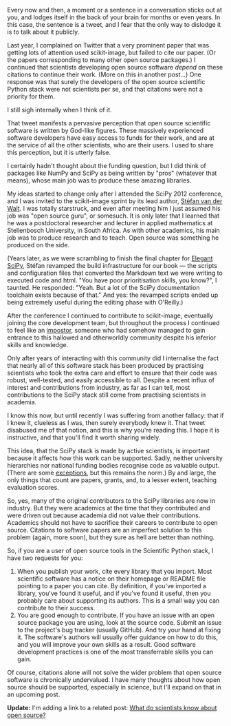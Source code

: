 <!--
.. title: Why you should cite open source tools
.. slug: why-you-should-cite-open-source-tools
.. date: 2019-05-02 12:31:30 UTC+10:00
.. tags: Planet SciPy,open-source,science,programming,Python
.. category: 
.. link: 
.. description: 
.. type: text
-->

Every now and then, a moment or a sentence in a conversation sticks out at you,
and lodges itself in the back of your brain for months or even years. In this
case, the sentence is a tweet, and I fear that the only way to dislodge it is
to talk about it publicly.

Last year, I complained on Twitter that a very prominent paper that was getting
lots of attention used scikit-image, but failed to cite our paper. (Or the
papers corresponding to many other open source packages.) I continued that
scientists developing open source software *depend* on these citations to
continue their work. (More on this in another post...) One response was that
surely the developers of the open source scientific Python stack were not
scientists per se, and that citations were not a priority for them.

I still sigh internally when I think of it.

That tweet manifests a pervasive perception that open source scientific
software is written by God-like figures. These massively experienced software
developers have easy access to funds for their work, and are at the service of
all the other scientists, who are their users. I used to share this perception,
but it is utterly false.

I certainly hadn't thought about the funding question, but I did think of
packages like NumPy and SciPy as being written by "pros" (whatever that means),
whose main job was to produce these amazing libraries.

My ideas started to change only after I attended the SciPy 2012 conference, and
I was invited to the scikit-image sprint by its lead author, [Stéfan van der
Walt](https://mentat.za.net/). I was totally starstruck, and even after meeting
him I just assumed his job was "open source guru", or somesuch. It is only
later that I learned that he was a postdoctoral researcher and lecturer in
applied mathematics at Stellenbosch University, in South Africa. As with other
academics, his main job was to produce research and to teach. Open source was
something he produced on the side.

(Years later, as we were scrambling to finish the final chapter for
[Elegant SciPy](http://elegant-scipy.org), Stéfan revamped the build
infrastructure for our book — the scripts and configuration files that
converted the Markdown text we were writing to executed code and html. "You
have poor prioritisation skills, you know?", I taunted. He responded: "Yeah.
But a lot of the SciPy documentation toolchain exists because of that." And
yes: the revamped scripts ended up being extremely useful during the editing
phase with O'Reilly.)

After the conference I continued to contribute to scikit-image, eventually
joining the core development team, but throughout the process I continued to
feel like an [impostor](https://en.wikipedia.org/wiki/Impostor_syndrome),
someone who had somehow managed to gain entrance to this hallowed and
otherworldly community despite his inferior skills and knowledge.

Only after years of interacting with this community did I internalise the fact
that nearly all of this software stack has been produced by practising
scientists who took the extra care and effort to ensure that their code was
robust, well-tested, and easily accessible to all. Despite a recent influx of
interest and contributions from industry, as far as I can tell, most
contributions to the SciPy stack still come from practising scientists in
academia.

I know this now, but until recently I was suffering from another fallacy: that
if I knew it, clueless as I was, then surely everybody knew it. That tweet
disabused me of that notion, and this is why you're reading this. I hope it is
instructive, and that you'll find it worth sharing widely.

This idea, that the SciPy stack is made by active scientists, is important
because it affects how this work can be supported. Sadly, neither university
hierarchies nor national funding bodies recognise code as valuable output.
(There are some
[exceptions](https://twitter.com/ethanwhite/status/1083008449242378240), but
this remains the norm.) By and large, the only things that count are papers,
grants, and, to a lesser extent, teaching evaluation scores. 

So, yes, many of the original contributors to the SciPy libraries are now in
industry. But they were academics at the time that they contributed and were
driven out because academia did not value their contributions. Academics should
not have to sacrifice their careers to contribute to open source. Citations to
software papers are an imperfect solution to this problem (again, more soon),
but they sure as hell are better than nothing.

So, if you are a user of open source tools in the Scientific Python stack, I
have two requests for you:

1. When you publish your work, cite every library that you import. Most
   scientific software has a notice on their homepage or README file pointing
   to a paper you can cite. By definition, if you've imported a library, you've
   found it useful, and if you've found it useful, then you probably care about
   supporting its authors. This is a small way you can contribute to their
   success.
2. You are good enough to contribute. If you have an issue
   with an open source package you are using, look at the source code. Submit
   an issue to the project's bug tracker (usually GitHub). And try your hand at
   fixing it. The software's authors will usually offer guidance on
   how to do this, and you will improve your own skills as a result. Good
   software development practices is one of the most transferrable skills you
   can gain.

Of course, citations alone will not solve the wider problem that open source
software is chronically undervalued. I have many thoughts about how open source
should be supported, especially in science, but I'll expand on that in an
upcoming post.

**Update:** I'm adding a link to a related post: [What do scientists know about
open source?](http://ilovesymposia.com/2018/06/20/what-do-scientists-know-about-open-source/)

